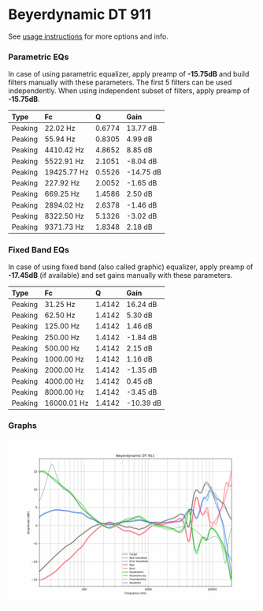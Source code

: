 # Beyerdynamic DT 911
See [usage instructions](https://github.com/jaakkopasanen/AutoEq#usage) for more options and info.

### Parametric EQs
In case of using parametric equalizer, apply preamp of **-15.75dB** and build filters manually
with these parameters. The first 5 filters can be used independently.
When using independent subset of filters, apply preamp of **-15.75dB**.

| Type    | Fc          |      Q | Gain      |
|:--------|:------------|:-------|:----------|
| Peaking | 22.02 Hz    | 0.6774 | 13.77 dB  |
| Peaking | 55.94 Hz    | 0.8305 | 4.99 dB   |
| Peaking | 4410.42 Hz  | 4.8652 | 8.85 dB   |
| Peaking | 5522.91 Hz  | 2.1051 | -8.04 dB  |
| Peaking | 19425.77 Hz | 0.5526 | -14.75 dB |
| Peaking | 227.92 Hz   | 2.0052 | -1.65 dB  |
| Peaking | 669.25 Hz   | 1.4586 | 2.50 dB   |
| Peaking | 2894.02 Hz  | 2.6378 | -1.46 dB  |
| Peaking | 8322.50 Hz  | 5.1326 | -3.02 dB  |
| Peaking | 9371.73 Hz  | 1.8348 | 2.18 dB   |

### Fixed Band EQs
In case of using fixed band (also called graphic) equalizer, apply preamp of **-17.45dB**
(if available) and set gains manually with these parameters.

| Type    | Fc          |      Q | Gain      |
|:--------|:------------|:-------|:----------|
| Peaking | 31.25 Hz    | 1.4142 | 16.24 dB  |
| Peaking | 62.50 Hz    | 1.4142 | 5.30 dB   |
| Peaking | 125.00 Hz   | 1.4142 | 1.46 dB   |
| Peaking | 250.00 Hz   | 1.4142 | -1.84 dB  |
| Peaking | 500.00 Hz   | 1.4142 | 2.15 dB   |
| Peaking | 1000.00 Hz  | 1.4142 | 1.16 dB   |
| Peaking | 2000.00 Hz  | 1.4142 | -1.35 dB  |
| Peaking | 4000.00 Hz  | 1.4142 | 0.45 dB   |
| Peaking | 8000.00 Hz  | 1.4142 | -3.45 dB  |
| Peaking | 16000.01 Hz | 1.4142 | -10.39 dB |

### Graphs
![](./Beyerdynamic%20DT%20911.png)